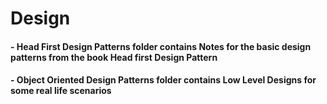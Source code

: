 # Design

#### - Head First Design Patterns folder contains Notes for the basic design patterns from the book Head first Design Pattern 
#### - Object Oriented Design Patterns folder contains Low Level Designs for some real life scenarios
